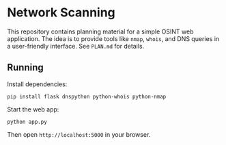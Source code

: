# Network Scanning

This repository contains planning material for a simple OSINT web application. The idea is to provide tools like `nmap`, `whois`, and DNS queries in a user-friendly interface. See `PLAN.md` for details.

## Running

Install dependencies:
```
pip install flask dnspython python-whois python-nmap
```

Start the web app:
```
python app.py
```

Then open `http://localhost:5000` in your browser.
